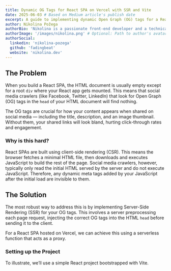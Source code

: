 ```yaml
---
title: Dynamic OG Tags for React SPA on Vercel with SSR and Vite
date: 2025-06-03 # Based on Medium article's publish date
excerpt: A guide to implementing dynamic Open Graph (OG) tags for a React Single Page Application (SPA) hosted on Vercel, leveraging Server-Side Rendering (SSR) with Vite.
author: Nikolina Požega
authorBio: 'Nikolina is a passionate front-end developer and a technical writer with a focus on problem-solving and debugging. She loves sharing her knowledge with the community.'
authorImage: '/images/nikolina.png' # Optional: Path to author's avatar image
authorSocial:
  linkedin: 'nikolina-pozega'
  github: 'fadingbeat'
  website: 'nikolina.dev'
---
```


## The Problem

When you build a React SPA, the HTML document is usually empty except for a root `div` where your React app gets mounted. This means that social media crawlers (like Facebook, Twitter, LinkedIn) that look for Open Graph (OG) tags in the `head` of your HTML document will find nothing.

The OG tags are crucial for how your content appears when shared on social media — including the title, description, and an image thumbnail. Without them, your shared links will look bland, hurting click-through rates and engagement.

### Why is this hard?

React SPAs are built using client-side rendering (CSR). This means the browser fetches a minimal HTML file, then downloads and executes JavaScript to build the rest of the page. Social media crawlers, however, typically only read the initial HTML served by the server and do not execute JavaScript. Therefore, any dynamic meta tags added by your JavaScript after the initial load are invisible to them.

## The Solution

The most robust way to address this is by implementing Server-Side Rendering (SSR) for your OG tags. This involves a server preprocessing each page request, injecting the correct OG tags into the HTML `head` before sending it to the client.

For a React SPA hosted on Vercel, we can achieve this using a serverless function that acts as a proxy.

### Setting up the Project

To illustrate, we’ll use a simple React project bootstrapped with Vite.
